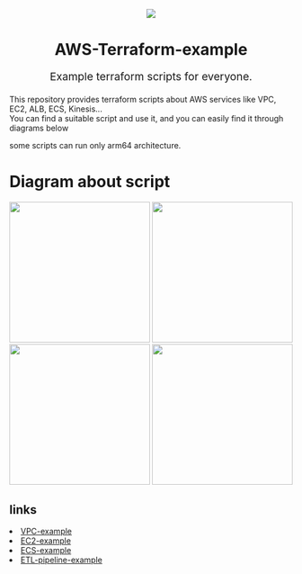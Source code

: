 <p align="center"><img src=https://user-images.githubusercontent.com/59428479/232525428-3f5e7145-5fe1-4707-842c-9085573d69c3.svg></p>
<h1 align="center">
AWS-Terraform-example
</h1>

<p align="center" style="font-size: 1.2rem;"> 
Example terraform scripts for everyone.
</p>
<p>
 This repository provides terraform scripts about AWS services like VPC, EC2, ALB, ECS, Kinesis...<br> 
 You can find a suitable script and use it, and you can easily find it through diagrams below <br>
 
 some scripts can run only arm64 architecture.

</p>
<h1>Diagram about script</h1>
<div>
 <img src="https://user-images.githubusercontent.com/59428479/232519121-af7b8dcf-0b3c-404f-8021-e41ffd8d6c44.png" width=250>
 <img src="https://user-images.githubusercontent.com/59428479/232519149-100d9a87-1e7f-4e15-ba63-60ccc356deb9.png" width=250>
 <img src="https://user-images.githubusercontent.com/59428479/232316422-f2a0a45f-a92f-492d-8fc1-4b9515483566.png" width=250>
 <img src="https://user-images.githubusercontent.com/59428479/232498120-c6a3acd3-ed57-4ba9-8436-524ca42683bd.png" width=250>
</div>

<h2>links</h2>
<li><a href="https://github.com/qj0r9j0vc2/terraform-example/tree/main/vpc-example">VPC-example</a></li>
<li><a href="https://github.com/qj0r9j0vc2/terraform-example/tree/main/ec2-example">EC2-example</a></li>
<li><a href="https://github.com/qj0r9j0vc2/terraform-example/tree/main/ecs-example">ECS-example</a></li>
<li><a href="https://github.com/qj0r9j0vc2/terraform-example/tree/main/ETL-pipline-example">ETL-pipeline-example</a></li>
